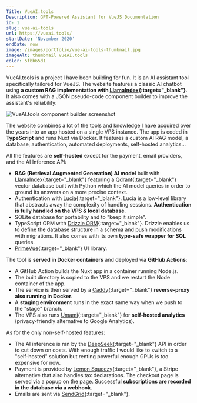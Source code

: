 ```yaml
---
Title: VueAI.tools
Description: GPT-Powered Assistant for VueJS Documentation
id: 1
slug: vue-ai-tools
url: https://vueai.tools/
startDate: 'November 2020'
endDate: now
image: /images/portfolio/vue-ai-tools-thumbnail.jpg
imageAlt: thumbnail VueAI.tools
color: 5fbb65d1
---
```


VueAI.tools is a project I have been building for fun. It is an AI assistant tool specifically tailored for VueJS. The website features a classic AI chatbot using **a custom RAG implementation with [LlamaIndex](https://www.llamaindex.ai/){:target="\_blank"}**. It also comes with a JSON pseudo-code component builder to improve the assistant's reliability:

![VueAI.tools component builder screenshot](/images/portfolio/component-builder-screenshot.png)

The website combines a lot of the tools and knowledge I have acquired over the years into an app hosted on a single VPS instance. The app is coded in **TypeScript** and runs Nuxt via Docker. It features a custom AI RAG model, a database, authentication, automated deployments, self-hosted analytics...

All the features are **self-hosted** except for the payment, email providers, and the AI Inference API:

- **RAG (Retrieval Augmented Generation) AI model** built with [LlamaIndex](https://www.llamaindex.ai/){:target="\_blank"} featuring a [Qdrant](https://qdrant.tech/){:target="\_blank"} vector database built with Python which the AI model queries in order to ground its answers on a more precise context.
- Authentication with [Lucia](https://lucia-auth.com/){:target="\_blank"}. Lucia is a low-level library that abstracts away the complexity of handling sessions. **Authentication is fully handled on the VPS & local database**.
- SQLite database for portability and to "keep it simple".
- TypeScript ORM with [Drizzle ORM](https://orm.drizzle.team/){:target="\_blank"}. Drizzle enables us to define the database structure in a schema and push modifications with migrations. It also comes with its own **type-safe wrapper for SQL** queries.
- [PrimeVue](https://primevue.org/){:target="\_blank"} UI library.

The tool is **served in Docker containers** and deployed via **GitHub Actions**:

- A GitHub Action builds the Nuxt app in a container running Node.js.
- The built directory is copied to the VPS and we restart the Node container of the app.
- The service is then served by a [Caddy](https://caddyserver.com/){:target="\_blank"} **reverse-proxy also running in Docker**.
- A **staging environment** runs in the exact same way when we push to the "stage" branch.
- The VPS also runs [Umami](https://umami.is/){:target="\_blank"} for **self-hosted analytics** (privacy-friendly alternative to Google Analytics).

As for the only non-self-hosted features:

- The AI inference is ran by the [DeepSeek](https://www.deepseek.com/){:target="\_blank"} API in order to cut down on costs. With enough traffic I would like to switch to a "self-hosted" solution but renting powerful enough GPUs is too expensive for now.
- Payment is provided by [Lemon Squeezy](https://www.lemonsqueezy.com/){:target="\_blank"}, a Stripe alternative that also handles tax declarations. The checkout page is served via a popup on the page. Successful **subscriptions are recorded in the database via a webhook**.
- Emails are sent via [SendGrid](https://sendgrid.com/en-us){:target="\_blank"}.
